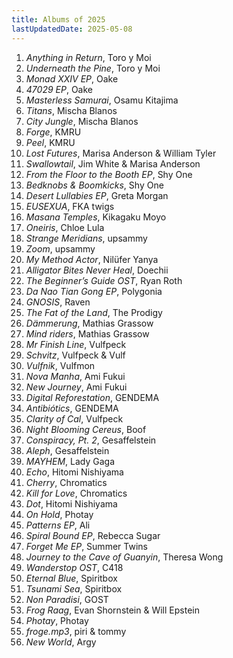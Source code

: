 ```yaml
---
title: Albums of 2025
lastUpdatedDate: 2025-05-08
---
```


1. *Anything in Return*, Toro y Moi
2. *Underneath the Pine*, Toro y Moi
3. *Monad XXIV EP*, Oake
4. *47029 EP*, Oake
5. *Masterless Samurai*, Osamu Kitajima
6. *Titans*, Mischa Blanos
7. *City Jungle*, Mischa Blanos
8. *Forge*, KMRU
9. *Peel*, KMRU
10. *Lost Futures*, Marisa Anderson & William Tyler
11. *Swallowtail*, Jim White & Marisa Anderson
12. *From the Floor to the Booth EP*, Shy One
13. *Bedknobs & Boomkicks*, Shy One
14. *Desert Lullabies EP*, Greta Morgan
15. *EUSEXUA*, FKA twigs
16. *Masana Temples*, Kikagaku Moyo
17. *Oneiris*, Chloe Lula
18. *Strange Meridians*, upsammy
19. *Zoom*, upsammy
20. *My Method Actor*, Nilüfer Yanya
21. *Alligator Bites Never Heal*, Doechii
22. *The Beginner’s Guide OST*, Ryan Roth
23. *Da Nao Tian Gong EP*, Polygonia
24. *GNOSIS*, Raven
25. *The Fat of the Land*, The Prodigy
26. *Dämmerung*, Mathias Grassow
27. *Mind riders*, Mathias Grassow
28. *Mr Finish Line*, Vulfpeck
29. *Schvitz*, Vulfpeck & Vulf
30. *Vulfnik*, Vulfmon
31. *Nova Manha*, Ami Fukui
32. *New Journey*, Ami Fukui
33. *Digital Reforestation*, GENDEMA
34. *Antibiótics*, GENDEMA
35. *Clarity of Cal*, Vulfpeck
36. *Night Blooming Cereus*, Boof
37. *Conspiracy, Pt. 2*, Gesaffelstein
38. *Aleph*, Gesaffelstein
39. *MAYHEM*, Lady Gaga
40. *Echo*, Hitomi Nishiyama
41. *Cherry*, Chromatics
42. *Kill for Love*, Chromatics
43. *Dot*, Hitomi Nishiyama
44. *On Hold*, Photay
45. *Patterns EP*, Ali
46. *Spiral Bound EP*, Rebecca Sugar
47. *Forget Me EP*, Summer Twins
48. *Journey to the Cave of Guanyin*, Theresa Wong
49. *Wanderstop OST*, C418
50. *Eternal Blue*, Spiritbox
51. *Tsunami Sea*, Spiritbox
52. *Non Paradisi*, GOST
53. *Frog Raag*, Evan Shornstein & Will Epstein
54. *Photay*, Photay
55. *froge.mp3*, piri & tommy
56. *New World*, Argy